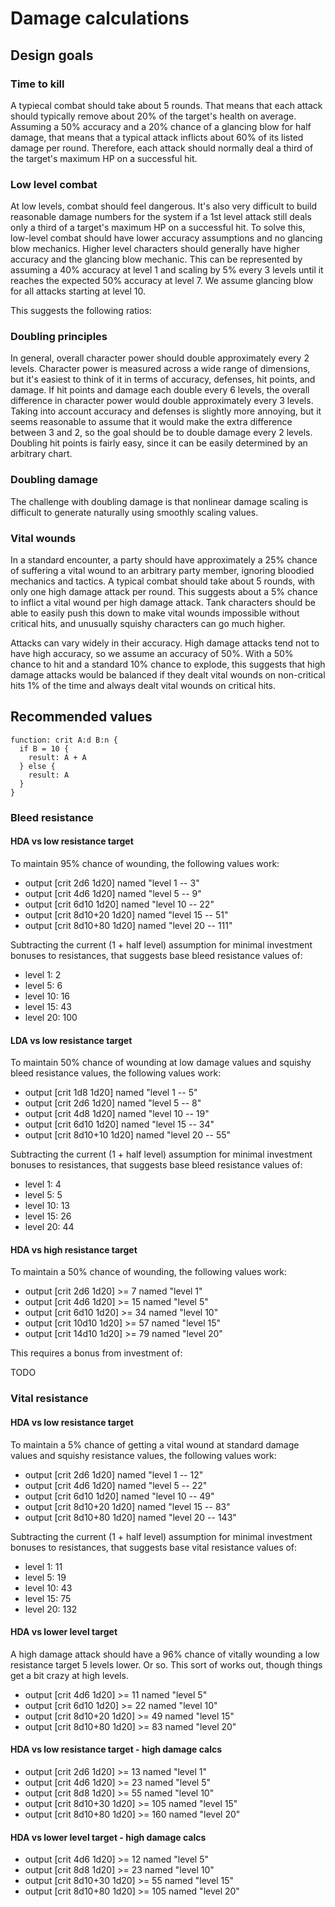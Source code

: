 # Damage calculations

## Design goals

### Time to kill
A typiecal combat should take about 5 rounds. That means that each attack should typically
remove about 20% of the target's health on average. Assuming a 50% accuracy and a 20% chance of a
glancing blow for half damage, that means that a typical attack inflicts about 60% of its
listed damage per round. Therefore, each attack should normally deal a third of the target's
maximum HP on a successful hit.

### Low level combat
At low levels, combat should feel dangerous. It's also very difficult to build reasonable damage
numbers for the system if a 1st level attack still deals only a third of a target's maximum HP on a
successful hit. To solve this, low-level combat should have lower accuracy assumptions and no
glancing blow mechanics. Higher level characters should generally have higher accuracy and the
glancing blow mechanic. This can be represented by assuming a 40% accuracy at level 1 and scaling by
5% every 3 levels until it reaches the expected 50% accuracy at level 7. We assume glancing blow for
all attacks starting at level 10.

This suggests the following ratios:


### Doubling principles

In general, overall character power should double approximately every 2 levels.
Character power is measured across a wide range of dimensions, but it's easiest to think of it in
terms of accuracy, defenses, hit points, and damage.
If hit points and damage each double every 6 levels, the overall difference in character power would
double approximately every 3 levels.
Taking into account accuracy and defenses is slightly more annoying, but it seems reasonable to
assume that it would make the extra difference between 3 and 2, so the goal should be to double
damage every 2 levels.
Doubling hit points is fairly easy, since it can be easily determined by an arbitrary chart.

### Doubling damage
The challenge with doubling damage is that nonlinear damage scaling is difficult to generate
naturally using smoothly scaling values.

### Vital wounds

In a standard encounter, a party should have approximately a 25% chance of suffering a vital wound
to an arbitrary party member, ignoring bloodied mechanics and tactics. A typical combat should
take about 5 rounds, with only one high damage attack per round. This suggests about a 5% chance
to inflict a vital wound per high damage attack. Tank characters should be able to easily push this
down to make vital wounds impossible without critical hits, and unusually squishy characters can go
much higher.

Attacks can vary widely in their accuracy. High damage attacks tend not to have high accuracy, so we
assume an accuracy of 50%. With a 50% chance to hit and a standard 10% chance to explode, this
suggests that high damage attacks would be balanced if they dealt vital wounds on non-critical
hits 1% of the time and always dealt vital wounds on critical hits.

## Recommended values

```
function: crit A:d B:n {
  if B = 10 {
    result: A + A
  } else {
    result: A
  }
}
```

### Bleed resistance

#### HDA vs low resistance target

To maintain 95% chance of wounding, the following values work:
* output [crit 2d6 1d20] named "level 1 -- 3"
* output [crit 4d6 1d20] named "level 5 -- 9"
* output [crit 6d10 1d20] named "level 10 -- 22"
* output [crit 8d10+20 1d20] named "level 15 -- 51"
* output [crit 8d10+80 1d20] named "level 20 -- 111"

Subtracting the current (1 + half level) assumption for minimal investment bonuses to resistances,
that suggests base bleed resistance values of:

* level 1: 2
* level 5: 6
* level 10: 16
* level 15: 43
* level 20: 100

#### LDA vs low resistance target

To maintain 50% chance of wounding at low damage values and squishy bleed resistance values, the following values work:

* output [crit 1d8 1d20] named "level 1 -- 5"
* output [crit 2d6 1d20] named "level 5 -- 8"
* output [crit 4d8 1d20] named "level 10 -- 19"
* output [crit 6d10 1d20] named "level 15 -- 34"
* output [crit 8d10+10 1d20] named "level 20 -- 55"

Subtracting the current (1 + half level) assumption for minimal investment bonuses to resistances,
that suggests base bleed resistance values of:

* level 1: 4
* level 5: 5
* level 10: 13
* level 15: 26
* level 20: 44

#### HDA vs high resistance target

To maintain a 50% chance of wounding, the following values work:

* output [crit 2d6 1d20] >= 7 named "level 1"
* output [crit 4d6 1d20] >= 15 named "level 5"
* output [crit 6d10 1d20] >= 34 named "level 10"
* output [crit 10d10 1d20] >= 57 named "level 15"
* output [crit 14d10 1d20] >= 79 named "level 20"

This requires a bonus from investment of:

TODO

### Vital resistance

#### HDA vs low resistance target

To maintain a 5% chance of getting a vital wound at standard damage values and squishy resistance
values, the following values work:

* output [crit 2d6 1d20] named "level 1 -- 12"
* output [crit 4d6 1d20] named "level 5 -- 22"
* output [crit 6d10 1d20] named "level 10 -- 49"
* output [crit 8d10+20 1d20] named "level 15 -- 83"
* output [crit 8d10+80 1d20] named "level 20 -- 143"

Subtracting the current (1 + half level) assumption for minimal investment bonuses to resistances,
that suggests base vital resistance values of:

* level 1: 11
* level 5: 19
* level 10: 43
* level 15: 75
* level 20: 132

#### HDA vs lower level target

A high damage attack should have a 96% chance of vitally wounding a low resistance target 5
levels lower. Or so. This sort of works out, though things get a bit crazy at high levels.

* output [crit 4d6 1d20] >= 11 named "level 5"
* output [crit 6d10 1d20] >= 22 named "level 10"
* output [crit 8d10+20 1d20] >= 49 named "level 15"
* output [crit 8d10+80 1d20] >= 83 named "level 20"

#### HDA vs low resistance target - high damage calcs

* output [crit 2d6 1d20] >= 13 named "level 1"
* output [crit 4d6 1d20] >= 23 named "level 5"
* output [crit 8d8 1d20] >= 55 named "level 10"
* output [crit 8d10+30 1d20] >= 105 named "level 15"
* output [crit 8d10+80 1d20] >= 160 named "level 20"

#### HDA vs lower level target - high damage calcs

* output [crit 4d6 1d20] >= 12 named "level 5"
* output [crit 8d8 1d20] >= 23 named "level 10"
* output [crit 8d10+30 1d20] >= 55 named "level 15"
* output [crit 8d10+80 1d20] >= 105 named "level 20"
